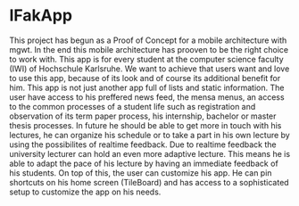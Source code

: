 IFakApp
=========

This project has begun as a Proof of Concept for a mobile architecture with mgwt. In the end this mobile architecture has prooven
to be the right choice to work with. This app is for every student at the computer science faculty (IWI) of Hochschule Karlsruhe.
We want to achieve that users want and love to use this app, because of its look and of course its additional benefit for him. 
This app is not just another app full of lists and static information. The user have access to his preffered news feed, the mensa
menus, an access to the common processes of a student life such as registration and observation of its term paper process, his internship,
bachelor or master thesis processes. In future he should be able to get more in touch with his lectures, he can organize his schedule
or to take a part in his own lecture by using the possibilites of realtime feedback. Due to realtime feedback the university lecturer
can hold an even more adaptive lecture. This means he is able to adapt the pace of his lecture by having an immediate feedback of his
students. On top of this, the user can customize his app. He can pin shortcuts on his home screen (TileBoard) and has access to a
sophisticated setup to customize the app on his needs.
